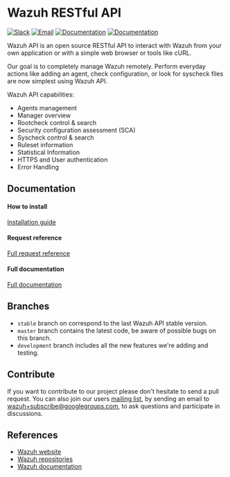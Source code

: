 # Wazuh RESTful API

[![Slack](https://img.shields.io/badge/slack-join-blue.svg)](https://wazuh.com/community/join-us-on-slack/)
[![Email](https://img.shields.io/badge/email-join-blue.svg)](https://groups.google.com/forum/#!forum/wazuh)
[![Documentation](https://img.shields.io/badge/docs-view-green.svg)](https://documentation.wazuh.com)
[![Documentation](https://img.shields.io/badge/web-view-green.svg)](https://wazuh.com)

Wazuh API is an open source RESTful API to interact with Wazuh from your own application or with a simple web browser or tools like cURL.

Our goal is to completely manage Wazuh remotely. Perform everyday actions like adding an agent, check configuration, or look for syscheck files are now simplest using Wazuh API.

Wazuh API capabilities:

- Agents management
- Manager overview
- Rootcheck control & search
- Security configuration assessment (SCA)
- Syscheck control & search
- Ruleset information
- Statistical Information
- HTTPS and User authentication
- Error Handling

## Documentation

#### How to install

[Installation guide](https://documentation.wazuh.com/current/installation-guide/installing-wazuh-manager/index.html)

#### Request reference

[Full request reference](https://documentation.wazuh.com/current/user-manual/api/reference.html#request-list)

#### Full documentation

[Full documentation](https://documentation.wazuh.com/current/user-manual/api/index.html)

## Branches

* `stable` branch on correspond to the last Wazuh API stable version.
* `master` branch contains the latest code, be aware of possible bugs on this branch.
* `development` branch includes all the new features we're adding and testing.

## Contribute

If you want to contribute to our project please don't hesitate to send a pull request. You can also join our users [mailing list](https://groups.google.com/d/forum/wazuh), by sending an email to [wazuh+subscribe@googlegroups.com](mailto:wazuh+subscribe@googlegroups.com), to ask questions and participate in discussions.


## References

* [Wazuh website](http://wazuh.com)
* [Wazuh repositories](http://github.com/wazuh)
* [Wazuh documentation](http://documentation.wazuh.com)
